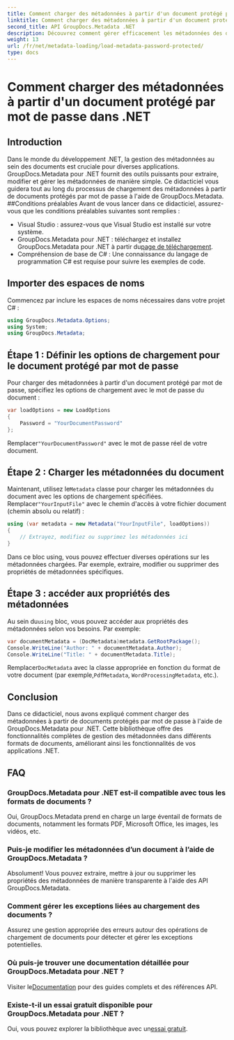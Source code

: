 ```yaml
---
title: Comment charger des métadonnées à partir d'un document protégé par mot de passe dans .NET
linktitle: Comment charger des métadonnées à partir d'un document protégé par mot de passe dans .NET
second_title: API GroupDocs.Metadata .NET
description: Découvrez comment gérer efficacement les métadonnées des documents avec GroupDocs.Metadata pour .NET. Extrayez, modifiez et gérez les métadonnées de manière transparente dans vos applications .NET.
weight: 13
url: /fr/net/metadata-loading/load-metadata-password-protected/
type: docs
---
```

# Comment charger des métadonnées à partir d'un document protégé par mot de passe dans .NET

## Introduction
Dans le monde du développement .NET, la gestion des métadonnées au sein des documents est cruciale pour diverses applications. GroupDocs.Metadata pour .NET fournit des outils puissants pour extraire, modifier et gérer les métadonnées de manière simple. Ce didacticiel vous guidera tout au long du processus de chargement des métadonnées à partir de documents protégés par mot de passe à l'aide de GroupDocs.Metadata.
##Conditions préalables
Avant de vous lancer dans ce didacticiel, assurez-vous que les conditions préalables suivantes sont remplies :
- Visual Studio : assurez-vous que Visual Studio est installé sur votre système.
-  GroupDocs.Metadata pour .NET : téléchargez et installez GroupDocs.Metadata pour .NET à partir du[page de téléchargement](https://releases.groupdocs.com/metadata/net/).
- Compréhension de base de C# : Une connaissance du langage de programmation C# est requise pour suivre les exemples de code.

## Importer des espaces de noms
Commencez par inclure les espaces de noms nécessaires dans votre projet C# :
```csharp
using GroupDocs.Metadata.Options;
using System;
using GroupDocs.Metadata;
```
## Étape 1 : Définir les options de chargement pour le document protégé par mot de passe
Pour charger des métadonnées à partir d'un document protégé par mot de passe, spécifiez les options de chargement avec le mot de passe du document :
```csharp
var loadOptions = new LoadOptions
{
    Password = "YourDocumentPassword"
};
```
 Remplacer`"YourDocumentPassword"` avec le mot de passe réel de votre document.
## Étape 2 : Charger les métadonnées du document
 Maintenant, utilisez le`Metadata` classe pour charger les métadonnées du document avec les options de chargement spécifiées. Remplacer`"YourInputFile"` avec le chemin d'accès à votre fichier document (chemin absolu ou relatif) :
```csharp
using (var metadata = new Metadata("YourInputFile", loadOptions))
{
    // Extrayez, modifiez ou supprimez les métadonnées ici
}
```
Dans ce bloc using, vous pouvez effectuer diverses opérations sur les métadonnées chargées. Par exemple, extraire, modifier ou supprimer des propriétés de métadonnées spécifiques.
## Étape 3 : accéder aux propriétés des métadonnées
 Au sein du`using` bloc, vous pouvez accéder aux propriétés des métadonnées selon vos besoins. Par exemple:
```csharp
var documentMetadata = (DocMetadata)metadata.GetRootPackage();
Console.WriteLine("Author: " + documentMetadata.Author);
Console.WriteLine("Title: " + documentMetadata.Title);
```
 Remplacer`DocMetadata` avec la classe appropriée en fonction du format de votre document (par exemple,`PdfMetadata`, `WordProcessingMetadata`, etc.).

## Conclusion
Dans ce didacticiel, nous avons expliqué comment charger des métadonnées à partir de documents protégés par mot de passe à l'aide de GroupDocs.Metadata pour .NET. Cette bibliothèque offre des fonctionnalités complètes de gestion des métadonnées dans différents formats de documents, améliorant ainsi les fonctionnalités de vos applications .NET.

## FAQ
### GroupDocs.Metadata pour .NET est-il compatible avec tous les formats de documents ?
Oui, GroupDocs.Metadata prend en charge un large éventail de formats de documents, notamment les formats PDF, Microsoft Office, les images, les vidéos, etc.
### Puis-je modifier les métadonnées d’un document à l’aide de GroupDocs.Metadata ?
Absolument! Vous pouvez extraire, mettre à jour ou supprimer les propriétés des métadonnées de manière transparente à l'aide des API GroupDocs.Metadata.
### Comment gérer les exceptions liées au chargement des documents ?
Assurez une gestion appropriée des erreurs autour des opérations de chargement de documents pour détecter et gérer les exceptions potentielles.
### Où puis-je trouver une documentation détaillée pour GroupDocs.Metadata pour .NET ?
 Visiter le[Documentation](https://tutorials.groupdocs.com/metadata/net/) pour des guides complets et des références API.
### Existe-t-il un essai gratuit disponible pour GroupDocs.Metadata pour .NET ?
 Oui, vous pouvez explorer la bibliothèque avec un[essai gratuit](https://releases.groupdocs.com/).